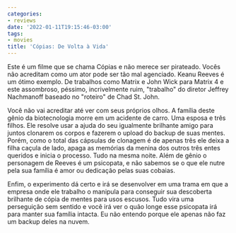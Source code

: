 ```yaml
---
categories:
- reviews
date: '2022-01-11T19:15:46-03:00'
tags:
- movies
title: 'Cópias: De Volta à Vida'
---
```


Este é um filme que se chama Cópias e não merece ser pirateado. Vocês não acreditam como um ator pode ser tão mal agenciado. Keanu Reeves é um ótimo exemplo. De trabalhos como Matrix e John Wick para Matrix 4 e este assombroso, péssimo, incrivelmente ruim, "trabalho" do diretor Jeffrey Nachmanoff baseado no "roteiro" de Chad St. John.

Você não vai acreditar até ver com seus próprios olhos. A família deste gênio da biotecnologia morre em um acidente de carro. Uma esposa e três filhos. Ele resolve usar a ajuda do seu igualmente brilhante amigo para juntos clonarem os corpos e fazerem o upload do backup de suas mentes. Porém, como o total das cápsulas de clonagem é de apenas três ele deixa a filha caçula de lado, apaga as memórias da menina dos outros três entes queridos e inicia o processo. Tudo na mesma noite. Além de gênio o personagem de Reeves é um psicopata, e não sabemos se o que ele nutre pela sua família é amor ou dedicação pelas suas cobaias.

Enfim, o experimento dá certo e irá se desenvolver em uma trama em que a empresa onde ele trabalho o manipula para conseguir sua descoberta brilhante de cópia de mentes para usos escusos. Tudo vira uma perseguição sem sentido e você irá ver o quão longe esse psicopata irá para manter sua família intacta. Eu não entendo porque ele apenas não faz um backup deles na nuvem.